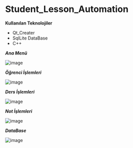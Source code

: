 # Student_Lesson_Automation
**Kullanılan Teknolojiler**
* Qt_Creater
* SqlLite DataBase
* C++

***Ana Menü***

![image](https://user-images.githubusercontent.com/59871974/155897633-a2c79ae2-924c-4317-bdbe-252cfc1105c2.png)

***Öğrenci İşlemleri***

![image](https://user-images.githubusercontent.com/59871974/155897652-a865903a-9f5c-4d09-a3ee-5c03e450527c.png)

***Ders İşlemleri***

![image](https://user-images.githubusercontent.com/59871974/155897682-4ace668a-939e-4146-83b8-989011c7a939.png)

***Not İşlemleri***

![image](https://user-images.githubusercontent.com/59871974/155897704-9213dc1f-7498-46b6-b240-31317c91941c.png)

***DataBase***

![image](https://user-images.githubusercontent.com/59871974/155897849-8aacbee6-7801-47c4-ba5f-6c044de87b20.png)

